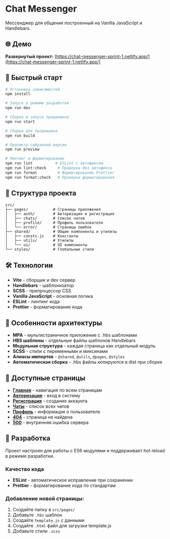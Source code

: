 # Chat Messenger

Мессенджер для общения построенный на Vanilla JavaScript и Handlebars.

## 🌐 Демо

**Развернутый проект:** [https://chat-messenger-sprint-1.netlify.app/](https://chat-messenger-sprint-1.netlify.app/)

## 🚀 Быстрый старт

```bash
# Установка зависимостей
npm install

# Запуск в режиме разработки
npm run dev

# Сборка и запуск продакшена
npm run start

# Сборка для продакшена
npm run build

# Просмотр собранной версии
npm run preview

# Линтинг и форматирование
npm run lint          # ESLint с автофиксом
npm run lint:check     # Проверка без автофикса
npm run format         # Форматирование Prettier
npm run format:check   # Проверка форматирования
```

## 📁 Структура проекта

```
src/
├── pages/           # Страницы приложения
│   ├── auth/        # Авторизация и регистрация
│   ├── chats/       # Список чатов
│   ├── profile/     # Профиль пользователя
│   └── error/       # Страницы ошибок
├── shared/          # Общие компоненты и утилиты
│   ├── consts.js    # Константы
│   ├── utils/       # Утилиты
│   └── ui/          # UI компоненты
└── styles/          # Глобальные стили
```

## 🛠 Технологии

- **Vite** - сборщик и dev сервер
- **Handlebars** - шаблонизатор
- **SCSS** - препроцессор CSS
- **Vanilla JavaScript** - основная логика
- **ESLint** - линтинг кода
- **Prettier** - форматирование кода

## 📝 Особенности архитектуры

- **MPA** - мультистраничное приложение с .hbs шаблонами
- **HBS шаблоны** - отдельные файлы шаблонов Handlebars
- **Модульная структура** - каждая страница как отдельный модуль
- **SCSS** - стили с переменными и миксинами
- **Алиасы импортов** - `@shared`, `@utils`, `@pages`, `@styles`
- **Автоматическая сборка** - .hbs файлы копируются в dist при сборке

## 🎯 Доступные страницы

- **[Главная](https://chat-messenger-sprint-1.netlify.app/)** - навигация по всем страницам
- **[Авторизация](https://chat-messenger-sprint-1.netlify.app/src/pages/auth/login/login.html)** - вход в систему
- **[Регистрация](https://chat-messenger-sprint-1.netlify.app/src/pages/auth/registration/registration.html)** - создание аккаунта
- **[Чаты](https://chat-messenger-sprint-1.netlify.app/src/pages/chats/chats.html)** - список всех чатов
- **[Профиль](https://chat-messenger-sprint-1.netlify.app/src/pages/profile/profile.html)** - информация о пользователе
- **[404](https://chat-messenger-sprint-1.netlify.app/src/pages/error/404/404.html)** - страница не найдена
- **[500](https://chat-messenger-sprint-1.netlify.app/src/pages/error/500/500.html)** - внутренняя ошибка сервера

## 🔧 Разработка

Проект настроен для работы с ES6 модулями и поддерживает hot reload в режиме разработки.

### Качество кода

- **ESLint** - автоматическое исправление при сохранении
- **Prettier** - форматирование кода по стандартам

### Добавление новой страницы:

1. Создайте папку в `src/pages/`
2. Добавьте `.hbs` шаблон
3. Создайте `template.js` с данными
4. Создайте `.html` файл для загрузки template.js
5. Добавьте стили `.scss`
